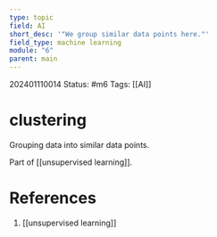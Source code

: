 ```yaml
---
type: topic
field: AI
short_desc: '"We group similar data points here."'
field_type: machine learning
module: "6"
parent: main
---
```



202401110014
Status: #m6
Tags: [[AI]]

# clustering

Grouping data into similar data points.

Part of [[unsupervised learning]].

# References

1. [[unsupervised learning]]